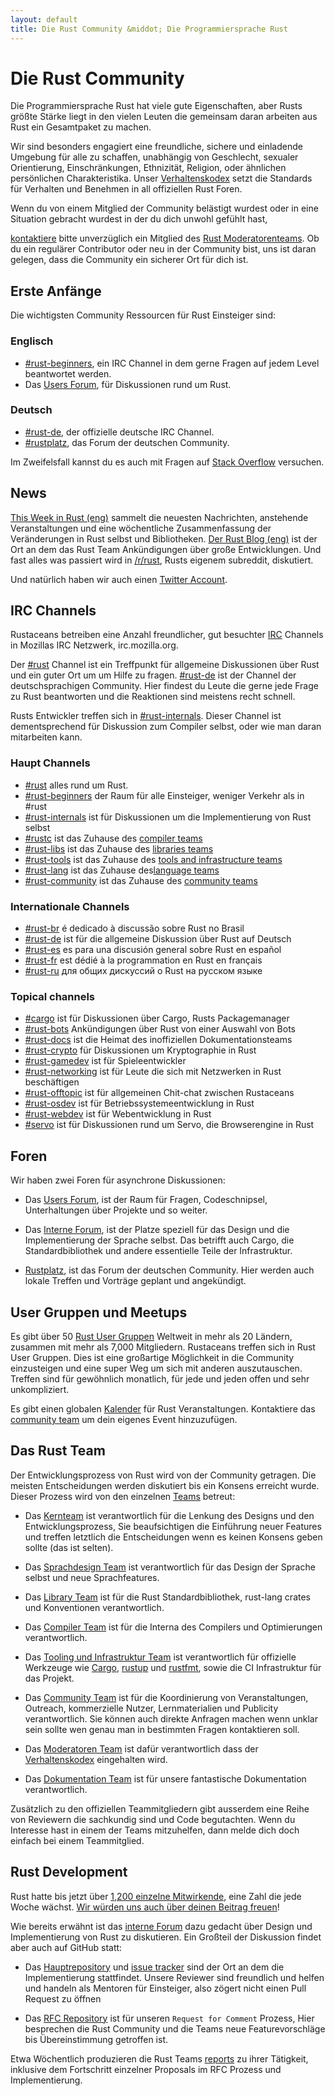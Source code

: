 ```yaml
---
layout: default
title: Die Rust Community &middot; Die Programmiersprache Rust
---
```


# Die Rust Community

Die Programmiersprache Rust hat viele gute Eigenschaften, aber Rusts größte
Stärke liegt in den vielen Leuten die gemeinsam daran arbeiten
aus Rust ein Gesamtpaket zu machen.

Wir sind besonders engagiert eine freundliche, sichere und einladende
Umgebung für alle zu schaffen, unabhängig von Geschlecht, sexualer Orientierung,
Einschränkungen, Ethnizität, Religion, oder ähnlichen persönlichen
Charakteristika. Unser [Verhaltenskodex][coc] setzt die Standards für
Verhalten und Benehmen in all offiziellen Rust Foren.

Wenn du von einem Mitglied der Community belästigt wurdest
oder in eine Situation gebracht wurdest in der du dich unwohl gefühlt hast,

[kontaktiere][mod_team_email] bitte unverzüglich ein Mitglied des [Rust Moderatorenteams][mod_team].
Ob du ein regulärer Contributor oder neu in der Community bist,
uns ist daran gelegen, dass die Community ein sicherer Ort für dich ist.

[coc]: https://www.rust-lang.org/conduct.html
[mod_team]: https://www.rust-lang.org/team.html#Moderation
[mod_team_email]: mailto:rust-mods@rust-lang.org

## Erste Anfänge

Die wichtigsten Community Ressourcen für Rust Einsteiger sind:

### Englisch
- [#rust-beginners][beginners_irc], ein IRC Channel in dem gerne Fragen auf jedem Level beantwortet werden.
- Das [Users Forum][users_forum], für Diskussionen rund um Rust.

### Deutsch
- [#rust-de][de_irc], der offizielle deutsche IRC Channel.
- [#rustplatz][de_irc], das Forum der deutschen Community.

[rustplatz]: https://forum.rustplatz.de/

Im Zweifelsfall kannst du es auch mit Fragen auf [Stack Overflow][stack_overflow] versuchen.

[stack_overflow]: https://stackoverflow.com/questions/tagged/rust

## News

[This Week in Rust (eng)][twir] sammelt die neuesten Nachrichten, anstehende Veranstaltungen
und eine wöchentliche Zusammenfassung der Veränderungen in Rust selbst und Bibliotheken.
[Der Rust Blog (eng)][rust_blog] ist der Ort an dem das Rust Team Ankündigungen über große Entwicklungen.
Und fast alles was passiert wird in [/r/rust][reddit], Rusts eigenem subreddit, diskutiert.

Und natürlich haben wir auch einen [Twitter Account][twitter].

[twir]: https://this-week-in-rust.org/
[rust_blog]: http://blog.rust-lang.org/
[reddit]: https://www.reddit.com/r/rust
[reddit_coc]: https://www.reddit.com/r/rust/comments/2rvrzx/our_code_of_conduct_please_read/
[twitter]: https://twitter.com/rustlang

## IRC Channels

Rustaceans betreiben eine Anzahl freundlicher, gut besuchter [IRC] Channels in Mozillas IRC Netzwerk, irc.mozilla.org.

Der [#rust][rust_irc] Channel ist ein Treffpunkt für allgemeine
Diskussionen über Rust und ein guter Ort um um Hilfe zu fragen.
[#rust-de][de_irc] ist der Channel der deutschsprachigen Community.
Hier findest du Leute die gerne jede Frage zu Rust beantworten und die Reaktionen sind meistens recht schnell.

Rusts Entwickler treffen sich in [#rust-internals][internals_irc].
Dieser Channel ist dementsprechend für Diskussion zum Compiler selbst, oder wie man daran mitarbeiten kann.

### Haupt Channels

- [#rust][rust_irc] alles rund um Rust.
- [#rust-beginners][beginners_irc] der Raum für alle Einsteiger, weniger Verkehr als in #rust
- [#rust-internals][internals_irc] ist für Diskussionen um die Implementierung von Rust selbst
- [#rustc][rustc_irc] ist das Zuhause des [compiler teams][compiler_team]
- [#rust-libs][libs_irc] ist das Zuhause des [libraries teams][library_team]
- [#rust-tools][tools_irc] ist das Zuhause des [tools and infrastructure teams][tool_team]
- [#rust-lang][lang_irc] ist das Zuhause des[language teams][language_team]
- [#rust-community][community_irc] ist das Zuhause des [community teams][community_team]

### Internationale Channels

- [#rust-br][br_irc] é dedicado à discussão sobre Rust no Brasil
- [#rust-de][de_irc] ist für die allgemeine Diskussion über Rust auf Deutsch
- [#rust-es][es_irc] es para una discusión general sobre Rust en español
- [#rust-fr][fr_irc] est dédié à la programmation en Rust en français
- [#rust-ru][ru_irc] для общих дискуссий о Rust на русском языке

### Topical channels

- [#cargo][cargo_irc] ist für Diskussionen über Cargo, Rusts Packagemanager
- [#rust-bots][bots_irc] Ankündigungen über Rust von einer Auswahl von Bots
- [#rust-docs][docs_irc] ist die Heimat des inoffiziellen Dokumentationsteams
- [#rust-crypto][crypto_irc] für Diskussionen um Kryptographie in Rust
- [#rust-gamedev][gamedev_irc] ist für Spieleentwickler
- [#rust-networking][networking_irc] ist für Leute die sich mit Netzwerken in Rust beschäftigen
- [#rust-offtopic][offtopic_irc] ist für allgemeinen Chit-chat zwischen Rustaceans
- [#rust-osdev][osdev_irc] ist für Betriebssystemeentwicklung in Rust
- [#rust-webdev][webdev_irc] ist für Webentwicklung in Rust
- [#servo][servo_irc] ist für Diskussionen rund um Servo, die Browserengine in Rust

[IRC]: https://de.wikipedia.org/wiki/Internet_Relay_Chat
[beginners_irc]: https://chat.mibbit.com/?server=irc.mozilla.org&channel=%23rust-beginners
[bots_irc]: https://chat.mibbit.com/?server=irc.mozilla.org&channel=%23rust-bots
[br_irc]: https://chat.mibbit.com/?server=irc.mozilla.org&channel=%23rust-br
[cargo_irc]: https://chat.mibbit.com/?server=irc.mozilla.org&channel=%23cargo
[community_irc]: https://chat.mibbit.com/?server=irc.mozilla.org&channel=%23rust-community
[crypto_irc]: https://chat.mibbit.com/?server=irc.mozilla.org&channel=%23rust-crypto
[de_irc]: https://chat.mibbit.com/?server=irc.mozilla.org&channel=%23rust-de
[es_irc]: https://chat.mibbit.com/?server=irc.mozilla.org&channel=%23rust-es
[fr_irc]: https://chat.mibbit.com/?server=irc.mozilla.org&channel=%23rust-fr
[gamedev_irc]: https://chat.mibbit.com/?server=irc.mozilla.org&channel=%23rust-gamedev
[internals_irc]: https://chat.mibbit.com/?server=irc.mozilla.org&channel=%23rust-internals
[lang_irc]: https://chat.mibbit.com/?server=irc.mozilla.org&channel=%23rust-lang
[libs_irc]: https://chat.mibbit.com/?server=irc.mozilla.org&channel=%23rust-libs
[networking_irc]: https://chat.mibbit.com/?server=irc.mozilla.org&channel=%23rust-networking
[offtopic_irc]: https://chat.mibbit.com/?server=irc.mozilla.org&channel=%23rust-offtopic
[osdev_irc]: https://chat.mibbit.com/?server=irc.mozilla.org&channel=%23rust-osdev
[ru_irc]: https://chat.mibbit.com/?server=irc.mozilla.org&channel=%23rust-ru
[rust_irc]: https://chat.mibbit.com/?server=irc.mozilla.org&channel=%23rust
[rustc_irc]: https://chat.mibbit.com/?server=irc.mozilla.org&channel=%23rustc
[servo_irc]: https://chat.mibbit.com/?server=irc.mozilla.org&channel=%23servo
[tools_irc]: https://chat.mibbit.com/?server=irc.mozilla.org&channel=%23rust-tools
[webdev_irc]: https://chat.mibbit.com/?server=irc.mozilla.org&channel=%23rust-webdev
[docs_irc]: https://chat.mibbit.com/?server=irc.mozilla.org&channel=%23rust-docs

## Foren

Wir haben zwei Foren für asynchrone Diskussionen:

- Das [Users Forum][users_forum], ist der Raum für Fragen, Codeschnipsel,
  Unterhaltungen über Projekte und so weiter.

- Das [Interne Forum][internals_forum], ist der Platze speziell für das Design und die Implementierung der Sprache selbst.
  Das betrifft auch Cargo, die Standardbibliothek und andere essentielle Teile der Infrastruktur.

- [Rustplatz][rustplatz], ist das Forum der deutschen Community. Hier werden auch lokale Treffen und Vorträge geplant und angekündigt.

[users_forum]: https://users.rust-lang.org/
[internals_forum]: https://internals.rust-lang.org/

## User Gruppen und Meetups

Es gibt über 50 [Rust User Gruppen][user_group] Weltweit in mehr als 20
Ländern, zusammen mit mehr als 7,000 Mitgliedern.
Rustaceans treffen sich in Rust User Gruppen.
Dies ist eine großartige Möglichkeit in die Community einzusteigen
und eine super Weg um sich mit anderen auszutauschen.
Treffen sind für gewöhnlich monatlich, für jede und jeden offen und sehr unkompliziert.

Es gibt einen globalen [Kalender][calendar] für Rust Veranstaltungen.
Kontaktiere das [community team][community_team] um dein eigenes Event hinzuzufügen.

[user_group]: ./user-groups.html
[calendar]: https://www.google.com/calendar/embed?src=apd9vmbc22egenmtu5l6c5jbfc@group.calendar.google.com

## Das Rust Team

Der Entwicklungsprozess von Rust wird von der Community getragen.
Die meisten Entscheidungen werden diskutiert bis ein Konsens erreicht wurde.
Dieser Prozess wird von den einzelnen [Teams][teams] betreut:

* Das [Kernteam][core_team] ist verantwortlich für die Lenkung des Designs und
den Entwicklungsprozess, Sie beaufsichtigen die Einführung neuer Features
und treffen letztlich die Entscheidungen wenn es keinen Konsens geben sollte (das ist selten).

* Das [Sprachdesign Team][language_team] ist verantwortlich für das Design der Sprache selbst und neue Sprachfeatures.

* Das [Library Team][library_team] ist für die Rust Standardbibliothek, rust-lang crates und Konventionen verantwortlich.

* Das [Compiler Team][compiler_team] ist für die Interna des Compilers und Optimierungen verantwortlich.

* Das [Tooling und Infrastruktur Team][tool_team] ist verantwortlich für offizielle Werkzeuge wie
[Cargo], [rustup] und [rustfmt], sowie die CI Infrastruktur für das Projekt.

[Cargo]: https://crates.io
[rustup]: https://www.rustup.rs
[rustfmt]: https://github.com/rust-lang-nursery/rustfmt

* Das [Community Team][community_team] ist für die Koordinierung von Veranstaltungen,
Outreach, kommerzielle Nutzer, Lernmaterialien und Publicity verantwortlich.
Sie können auch direkte Anfragen machen wenn unklar sein sollte wen genau man in bestimmten Fragen kontaktieren soll.

* Das [Moderatoren Team][mod_team] ist dafür verantwortlich dass der [Verhaltenskodex][coc] eingehalten wird.

* Das [Dokumentation Team][doc_team] ist für unsere fantastische Dokumentation verantwortlich.

Zusätzlich zu den offiziellen Teammitgliedern gibt ausserdem eine Reihe von Reviewern die sachkundig sind
und Code begutachten.
Wenn du Interesse hast in einem der Teams mitzuhelfen, dann melde dich doch einfach bei einem Teammitglied.

[teams]: https://www.rust-lang.org/team.html
[core_team]: https://www.rust-lang.org/team.html#Core
[language_team]: https://www.rust-lang.org/team.html#Language-design
[library_team]: https://www.rust-lang.org/team.html#Library
[compiler_team]: https://www.rust-lang.org/team.html#Compiler
[tool_team]: https://www.rust-lang.org/team.html#Tooling-and-infrastructure
[community_team]: https://www.rust-lang.org/team.html#Community
[mod_team]: https://www.rust-lang.org/team.html#Moderation
[doc_team]: https://www.rust-lang.org/en-US/team.html#Documentation-team

## Rust Development

Rust hatte bis jetzt über [1,200 einzelne Mitwirkende][authors],
eine Zahl die jede Woche wächst.
[Wir würden uns auch über deinen Beitrag freuen][contribute]!

Wie bereits erwähnt ist das [interne Forum][internals_forum] dazu gedacht über
Design und Implementierung von Rust zu diskutieren.
Ein Großteil der Diskussion findet aber auch auf GitHub statt:

- Das [Hauptrepository][github] und [issue tracker][issue_tracking] sind der Ort an dem die Implementierung stattfindet.
  Unsere Reviewer sind freundlich
  und helfen und handeln als Mentoren für Einsteiger, also zögert nicht einen Pull Request zu öffnen

- Das [RFC Repository][rfcs] ist für unseren `Request for Comment` Prozess,
  Hier besprechen die Rust Community und die Teams neue Featurevorschläge bis Übereinstimmung getroffen ist.

Etwa Wöchentlich produzieren die Rust Teams [reports][team_reports] zu ihrer Tätigkeit,
inklusive dem Fortschritt einzelner Proposals im RFC Prozess und Implementierung.

[authors]: https://github.com/rust-lang/rust/blob/88397e092e01b6043b6f65772710dfe0e59056c5/AUTHORS.txt
[contribute]: contribute.html
[github]: https://github.com/rust-lang/rust
[rfcs]: https://github.com/rust-lang/rfcs
[team_reports]: https://github.com/rust-lang/subteams
[issue_tracking]: https://github.com/rust-lang/rust/issues
